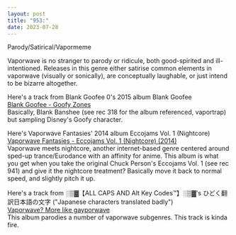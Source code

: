 ```yaml
---
layout: post
title: "953:"
date: 2023-07-28
---
```


Parody/Satirical/Vapormeme

Vaporwave is no stranger to parody or ridicule, both good-spirited and ill-intentioned. Releases in this genre either satirise common elements in vaporwave (visually or sonically), are conceptually laughable, or just intend to be bizarre altogether.

Here's a track from Blank Goofee 0's 2015 album Blank Goofee  
[Blank Goofee \- Goofy Zones](https://youtu.be/sCucd0N33oU)  
Basically, Blank Banshee (see rec 318 for the album referenced, vaportrap) but sampling Disney's Goofy character.

Here's Vaporwave Fantasies' 2014 album Eccojams Vol. 1 (Nightcore)  
[Vaporwave Fantasies \- Eccojams Vol. 1 (Nightcore) (2014)](https://youtu.be/B3ySj3AagaI)  
Vaporwave meets nightcore, another internet-based genre centered around sped-up trance/Eurodance with an affinity for anime. This album is what you get when you take the original Chuck Person's Eccojams Vol. 1 (see rec 941\) and give it the nightcore treatment? Basically move it back to normal speed, and slightly pitch it up.

Here's a track from ░▒▓【ALL CAPS AND Alt Key Codes™】░▒▓'s ひどく翻訳日本語の文字 ("Japanese characters translated badly")  
[Vaporwave? More like gayporwave](https://youtu.be/dj3GK5tz_pM)  
This album parodies a number of vaporwave subgenres. This track is kinda fire.
